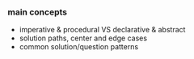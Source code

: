 ### main concepts

- imperative & procedural VS declarative & abstract
- solution paths, center and edge cases
- common solution/question patterns

